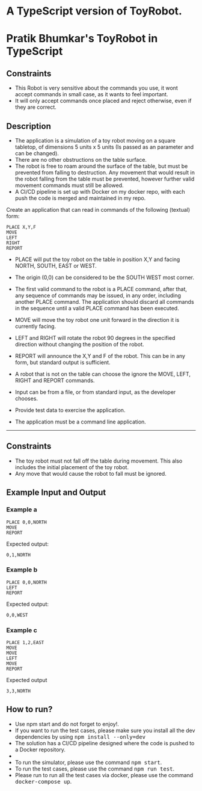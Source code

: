 # A TypeScript version of ToyRobot.
# Pratik Bhumkar's ToyRobot in TypeScript
## Constraints
 - This Robot is very sensitive about the commands you use, it wont accept commands in small case, as it wants to feel important.
 - It will only accept commands once placed and reject otherwise, even if they are correct.
 ## Description
- The application is a simulation of a toy robot moving on a square tabletop,
  of dimensions 5 units x 5 units (Is passed as an parameter and can be changed).
- There are no other obstructions on the table surface.
- The robot is free to roam around the surface of the table, but must be
  prevented from falling to destruction. Any movement that would result in the
  robot falling from the table must be prevented, however further valid
  movement commands must still be allowed.
- A CI/CD pipeline is set up with Docker on my docker repo, with each push the code is merged and maintained in my repo.

Create an application that can read in commands of the following (textual) form:

    PLACE X,Y,F
    MOVE
    LEFT
    RIGHT
    REPORT

- PLACE will put the toy robot on the table in position X,Y and facing NORTH,
  SOUTH, EAST or WEST.
- The origin (0,0) can be considered to be the SOUTH WEST most corner.
- The first valid command to the robot is a PLACE command, after that, any
  sequence of commands may be issued, in any order, including another PLACE
  command. The application should discard all commands in the sequence until
  a valid PLACE command has been executed.
- MOVE will move the toy robot one unit forward in the direction it is
  currently facing.
- LEFT and RIGHT will rotate the robot 90 degrees in the specified direction
  without changing the position of the robot.
- REPORT will announce the X,Y and F of the robot. This can be in any form,
  but standard output is sufficient.

- A robot that is not on the table can choose the ignore the MOVE, LEFT, RIGHT
  and REPORT commands.
- Input can be from a file, or from standard input, as the developer chooses.
- Provide test data to exercise the application.
- The application must be a command line application.
___
Constraints
-----------

- The toy robot must not fall off the table during movement. This also
  includes the initial placement of the toy robot.
- Any move that would cause the robot to fall must be ignored.

Example Input and Output
------------------------

### Example a

    PLACE 0,0,NORTH
    MOVE
    REPORT

Expected output:

    0,1,NORTH

### Example b

    PLACE 0,0,NORTH
    LEFT
    REPORT

Expected output:

    0,0,WEST

### Example c

    PLACE 1,2,EAST
    MOVE
    MOVE
    LEFT
    MOVE
    REPORT

Expected output

    3,3,NORTH
## How to run?
 - Use npm start and do not forget to enjoy!.
 - If you want to run the test cases, please make sure you install all the dev dependencies by using <span style="font-size:larger;">`npm install --only=dev`</span>
 - The solution has a CI/CD pipeline designed where the code is pushed to a Docker repository.
 - 
 - To run the simulator, please use the command <span style="font-size:larger;">`npm start`</span>.
 - To run the test cases, please use the command <span style="font-size:larger;">`npm run test`</span>.
 - Please run to run all the test cases via docker, please use the command <span style="font-size:larger;">`docker-compose up`</span>.
